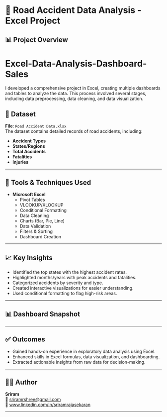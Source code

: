 # 🚧 Road Accident Data Analysis - Excel Project

## 📊 Project Overview

# Excel-Data-Analysis-Dashboard-Sales
I developed a comprehensive project in Excel, creating multiple dashboards and tables to analyze the data. This process involved several stages, including data preprocessing, data cleaning, and data visualization.


## 📁 Dataset

**File**: `Road Accident Data.xlsx`  
The dataset contains detailed records of road accidents, including:
- **Accident Types**
- **States/Regions**
- **Total Accidents**
- **Fatalities**
- **Injuries**

---

## 🔧 Tools & Techniques Used

- **Microsoft Excel**
  - Pivot Tables
  - VLOOKUP/XLOOKUP
  - Conditional Formatting
  - Data Cleaning
  - Charts (Bar, Pie, Line)
  - Data Validation
  - Filters & Sorting
  - Dashboard Creation

---

## 📈 Key Insights

- Identified the top states with the highest accident rates.
- Highlighted months/years with peak accidents and fatalities.
- Categorized accidents by severity and type.
- Created interactive visualizations for easier understanding.
- Used conditional formatting to flag high-risk areas.

---

## 📊 Dashboard Snapshot






---

## ✅ Outcomes

- Gained hands-on experience in exploratory data analysis using Excel.
- Enhanced skills in Excel formulas, data visualization, and dashboarding.
- Extracted actionable insights from raw data for decision-making.

---

## 🧑‍💻 Author

**Sriram**   
📧 sriramrshree@gmail.com  
💼  www.linkedin.com/in/sriramrajasekaran

---


